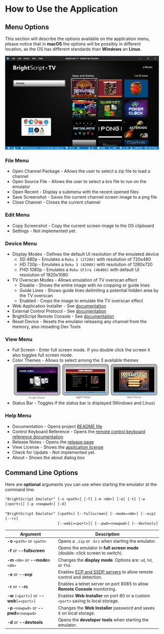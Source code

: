 # How to Use the Application

## Menu Options
This section will describe the options available on the application menu, please notice that in **macOS** the options will be possibly in different location, as the OS has different standards than **Windows** an **Linux**.

<p align="center">
<img alt="Emulator Web and Desktop" src="images/app-menu.gif?raw=true"/>
</p>

### File Menu

- Open Channel Package - Allows the user to select a zip file to load a channel
- Open Source File - Allows the user to select a brs file to run on the emulator
- Open Recent - Display a submenu with the recent opened files
- Save Screenshot - Saves the current channel screen image to a png file
- Close Channel - Closes the current channel

### Edit Menu

- Copy Screenshot - Copy the current screen image to the OS clipboard
- Settings - Not implemented yet.

### Device Menu

- Display Modes - Defines the default UI resolution of the emulated device
    - SD 480p - Emulates a `Roku 2 (2720X)` with resolution of 720x480
    - HD 720p - Emulates a `Roku 3 (4200X)` with resolution of 1280x720
    - FHD 1080p - Emulates a `Roku Ultra (4640X)` with default UI resolution of 1920x1080
- TV Overscan Modes - Allows emulation of TV overscan effect
    - Disable - Shows the entire image with no cropping or guide lines
    - Guide Lines - Shows guide lines delimiting a potential hidden area by the TV overscan
    - Enabled - Crops the image to emulate the TV overscan effect
- Web Application Installer - See [documentation](remote-access.md#web-application-installer)
- External Control Protocol - See [documentation](remote-access.md#brightscript-remote-console)
- BrightScript Remote Console - See [documentation](remote-access.md#brightscript-remote-console)
- Reset Device - Resets the emulator releasing any channel from the memory, also reloading Dev Tools

### View Menu

- Full Screen - Enter full screen mode. If you double click the screen it also toggles full screen mode.
- Color Themes - Allows to select among the 3 available themes</br>
![Screen Themes](images/screeshot-themes.png)
- Status Bar - Toggles if the status bar is displayed (Windows and Linux)

### Help Menu

- Documentation - Opens project [README file](../README.md)
- Control Keyboard Reference - Opens the [remote control keyboard reference documentation](control-reference.md)
- Release Notes - Opens the [release page](https://github.com/lvcabral/brs-emu/releases)
- View License - Shows the [application license](../LICENSE)
- Check for Update - Not implemented yet.
- About - Shows the about dialog box

## Command Line Options

Here are **optional** arguments you can use when starting the emulator at the command line:

```
"BrightScript Emulator" [-o <path>] [-f] [-m <dm>] [-e] [-t] [-w [<port>]] [-p <newpwd>] [-d]

"BrightScript Emulator" [<path>] [--fullscreen] [--mode=<dm>] [--ecp] [--rc] 
                        [--web[=<port>]] [--pwd=<newpwd>] [--devtools]
```

|Argument                                |Description                                                                  |
|----------------------------------------|-----------------------------------------------------------------------------|
|**-o** `<path>` or `<path>`             | Opens  a `.zip` or `.brs` when starting the emulator.                       |
|**-f** or **--fullscreen**              | Opens the emulator in **full screen mode** (double-click screen to switch). |
|**-m** `<dm>` or **--mode=**`<dm>`      | Changes the **display mode**. Options are: `sd`, `hd`, or `fhd`.            |
|**-e** or **--ecp**                     | Enables [ECP and SSDP servers](https://developer.roku.com/en-ca/docs/developer-program/debugging/external-control-api.md) to allow remote control and detection.|
|**-r** or **--rc**                      | Enables a telnet server on port 8085 to allow **Remote Console** monitoring.|
|**-w** `[<port>]` or **--web**`[=<port>]`| Enables **Web Installer** on port 80 or a custom `<port>` saving to local storage.|
|**-p** `<newpwd>` or **--pwd=**`<newpwd>`| Changes the **Web Installer** password and saves it on local storage.      |
|**-d** or **--devtools**                | Opens the **developer tools** when starting the emulator.                   |
